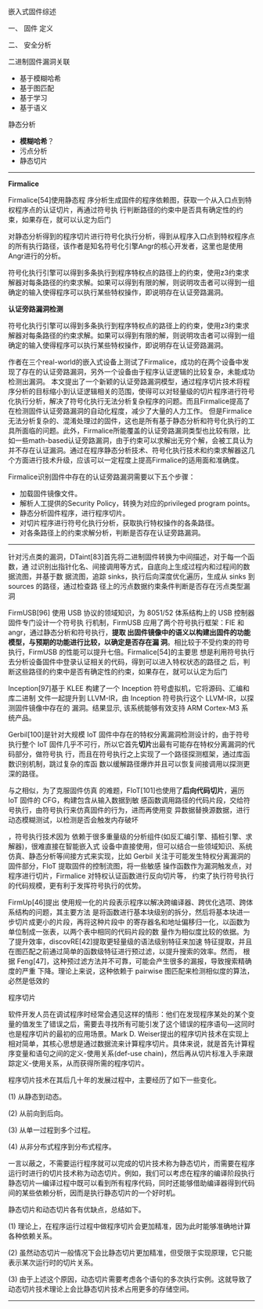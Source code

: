 嵌入式固件综述

一、 固件 定义

二、 安全分析

二进制固件漏洞关联

- 基于模糊哈希
- 基于图匹配
- 基于学习
- 基于语义

静态分析

- **模糊哈希**？
- 污点分析
- 静态切片

---



**Firmalice**

Firmalice[54]使用静态程 序分析生成固件的程序依赖图，获取一个从入口点到特权程序点的认证切片，再通过符号执 行判断路径的约束中是否具有确定性的约束，如果存在，就可以认定为后门

 对静态分析得到的程序切片进行符号化执行分析，得到从程序入口点到特权程序点的所有执行路径，该作者是知名符号化引擎Angr的核心开发者，这里也是使用Angr进行的分析。 

 符号化执行引擎可以得到多条执行到程序特权点的路径上的约束，使用z3约束求解器对每条路径的约束求解。如果可以得到有限的解，则说明攻击者可以得到一组确定的输入使得程序可以执行某些特权操作，即说明存在认证旁路漏洞。 

 **认证旁路漏洞检测**

符号化执行引擎可以得到多条执行到程序特权点的路径上的约束，使用z3约束求解器对每条路径的约束求解。如果可以得到有限的解，则说明攻击者可以得到一组确定的输入使得程序可以执行某些特权操作，即说明存在认证旁路漏洞。

 作者在三个real-world的嵌入式设备上测试了Firmalice，成功的在两个设备中发现了存在的认证旁路漏洞，另外一个设备由于程序认证逻辑的比较复杂，未能成功检测出漏洞。
本文提出了一个新颖的认证旁路漏洞模型，通过程序切片技术将程序分析的目标缩小到认证逻辑相关的范围，使得可以对轻量级的切片程序进行符号化执行分析，解决了符号化执行无法分析复杂程序的问题。而且Firmalice提高了在检测固件认证旁路漏洞的自动化程度，减少了大量的人力工作。
但是Firmalice无法分析复杂的、混淆处理过的固件，这也是所有基于静态分析和符号化执行的工具所面临的问题。此外，Firmalice所能覆盖的认证旁路漏洞类型也比较有限，比如一些math-based认证旁路漏洞，由于约束可以求解出无穷个解，会被工具认为并不存在认证漏洞。通过在程序静态分析技术、符号化执行技术和约束求解器这几个方面进行技术升级，应该可以一定程度上提高Firmalice的适用面和准确度。 



Firmalice识别固件中存在的认证旁路漏洞需要以下五个步骤：

- 加载固件镜像文件。
- 解析人工提供的Security Policy，转换为对应的privileged program points。
- 静态分析固件程序，进行程序切片。
- 对切片程序进行符号化执行分析，获取执行特权操作的各条路径。
- 对各条路径上的约束求解分析，判断是否存在认证旁路漏洞。

---

针对污点类的漏洞，DTaint[83]首先将二进制固件转换为中间描述，对于每一个函数，通 过识别出指针化名、间接调用等方式，自底向上生成过程内和过程间的数据流图，并基于数 据流图，追踪 sinks，执行后向深度优化遍历，生成从 sinks 到 sources 的路径，通过检查路 径上的污点数据约束条件判断是否存在污点类型漏洞

FirmUSB[96] 使用 USB 协议的领域知识，为 8051/52 体系结构上的 USB 控制器固件专门设计一个符号执 行机制，FirmUSB 应用了两个符号执行框架：FIE 和 angr，通过静态分析和符号执行，**提取 出固件镜像中的语义以构建出固件的功能模型，与预期的功能进行比较，以确定是否存在漏 洞**。相比较于不受约束的符号执行，FirmUSB 的性能可以提升七倍。Firmalice[54]的主要思 想是利用符号执行去分析设备固件中登录认证相关的代码，得到可以进入特权状态的路径之 后，判断这些路径的约束中是否有确定性的约束，如果存在，就可以认定为后门

Inception[97]基于 KLEE 构建了一个 Inception 符号虚拟机，它将源码、汇编和库二进制 文件一起提升到 LLVM-IR，由 Inception 符号执行这个 LLVM-IR，以探测固件镜像中存在的 漏洞。结果显示, 该系统能够有效支持 ARM Cortex-M3 系统产品。

 Gerbil[100]是针对大规模 IoT 固件中存在的特权分离漏洞检测设计的，由于符号执行整个 IoT 固件几乎不可行，所以它首先**切片**出最有可能存在特权分离漏洞的代码部分，做符号执 行，而且在符号执行之上实现了一个路径探测框架，通过库函数识别机制，跳过复杂的库函 数以缓解路径爆炸并且可以恢复间接调用以探测更深的路径。

与之相似，为了克服固件仿真 的难题，FIoT[101]也使用了**后向代码切片**，遍历 IoT 固件的 CFG，构建包含从输入数据到敏 感函数调用路径的代码片段，交给符号执行，由符号执行来仿真固件的行为，进而再使用变 异数据替换源数据，进行动态模糊测试，以检测是否会触发内存破坏



，符号执行技术因为 依赖于很多重量级的分析组件(如反汇编引擎、插桩引擎、求解器)，很难直接在智能嵌入式 设备中直接使用，但可以结合一些领域知识、系统仿真、静态分析等间接方式来实现，比如 Gerbil 关注于可能发生特权分离漏洞的固件部分，FIoT 提取固件的控制流图，将一些敏感 操作函数作为漏洞触发点，对程序进行切片，Firmalice 对特权认证函数进行反向切片等， 约束了执行符号执行的代码规模，更有利于发挥符号执行的优势。 



FirmUp[46]提出 使用规一化的片段表示程序以解决跨编译器、跨优化选项、跨体系结构的问题，其主要方法 是将函数进行基本块级别的拆分，然后将基本块进一步切片成更小的片段，再将这种片段中 的寄存器名和地址偏移归一化，以函数为单位制成一张表，以两个表中相同的代码片段的数 量作为相似度比较的依据。为了提升效率，discovRE[42]提取更轻量级的语法级别特征来加速 特征提取，并且在图匹配之前通过简单的函数级特征进行预过滤，以提升搜索的效率。然而， 根据 Feng[47]，这种预过滤方法并不可靠，可能会产生很多的漏报，导致搜索精确度的严重 下降。理论上来说，这种依赖于 pairwise 图匹配来检测相似度的算法，必然是低效的



程序切片

软件开发人员在调试程序时经常会遇见这样的情形：他们在发现程序某处的某个变量的值发生了错误之后，需要去寻找所有可能引发了这个错误的程序语句—这同时也是程序切片的最初的应用场景。Mark D. Weiser提出的程序切片技术在实现上相对简单，其核心思想是通过数据流来计算程序切片。具体来说，就是首先计算程序变量和语句之间的定义-使用关系(def-use chain)，然后再从切片标准入手来跟踪定义-使用关系，从而获得所需的程序切片。

程序切片技术在其后几十年的发展过程中，主要经历了如下一些变化。

(1) 从静态到动态。

(2) 从前向到后向。

(3) 从单一过程到多个过程。

(4) 从非分布式程序到分布式程序。

一言以蔽之，不需要运行程序就可以完成的切片技术称为静态切片，而需要在程序运行时进行的切片技术称为动态切片。例如，我们可以考虑在程序的编译阶段执行静态切片—编译过程中既可以看到所有程序代码，同时还能够借助编译器得到代码间的某些依赖分析，因而是执行静态切片的一个好时机。

静态切片和动态切片各有优缺点，总结如下。

(1) 理论上，在程序运行过程中做程序切片会更加精准，因为此时能够准确地计算各种依赖关系。

(2) 虽然动态切片一般情况下会比静态切片更加精准，但受限于实现原理，它只能表示某次运行时的切片关系。

(3) 由于上述这个原因，动态切片需要考虑各个语句的多次执行实例。这就导致了动态切片技术理论上会比静态切片技术占用更多的存储空间。

---

